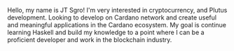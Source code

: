 Hello, my name is JT Sgro!  I'm very interested in cryptocurrency, and Plutus development. Looking to develop on Cardano network and create useful and meaningful applications in the Cardano ecosystem. My goal is continue learning Haskell and build my knowledge to a point where I can be a proficient developer and work in the blockchain industry. 


